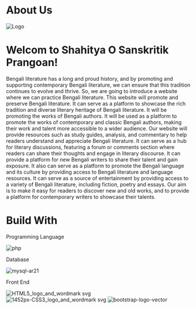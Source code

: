 # About Us
![Logo](https://github.com/jubery-jahan/Bengali-literary-website/assets/76787670/67ce5557-7080-4433-b350-40ba2ec200d3)
# Welcom to Shahitya O Sanskritik Prangoan!
 Bengali literature has a long and proud history, and by promoting and supporting contemporary Bengali literature, we can ensure that this tradition continues to evolve and thrive. So, we are going to introduce a website where we can practice Bengali literature.
This website will promote and preserve Bengali literature. It can serve as a platform to showcase the rich tradition and diverse literary heritage of Bengali literature. It will be promoting the works of Bengali authors. It will be used as a platform to promote the works of contemporary and classic Bengali authors, making their work and talent more accessible to a wider audience. Our website will provide resources such as study guides, analysis, and commentary to help readers understand and appreciate Bengali literature. It can serve as a hub for literary discussions, featuring a forum or comments section where readers can share their thoughts and engage in literary discourse. It can provide a platform for new Bengali writers to share their talent and gain exposure. It also can serve as a platform to promote the Bengali language and its culture by providing access to Bengali literature and language resources. It can serve as a source of entertainment by providing access to a variety of Bengali literature, including fiction, poetry and essays. Our aim is to make it easy for readers to discover new and old works, and to provide a platform for contemporary writers to showcase their talents.
# Build With
Programming Language

![php](https://github.com/jubery-jahan/Bengali-literary-website/assets/76787670/c3139d00-a6b5-4fcc-ab40-0090a6c55dd9)

Database

![mysql-ar21](https://github.com/jubery-jahan/Bengali-literary-website/assets/76787670/6865fe20-d999-44ba-855f-d1b1831d3f76)

Front End

![HTML5_logo_and_wordmark svg](https://github.com/jubery-jahan/Bengali-literary-website/assets/76787670/40d1b669-13b3-4b76-8f09-a99d38244ff1)
![1452px-CSS3_logo_and_wordmark svg](https://github.com/jubery-jahan/Bengali-literary-website/assets/76787670/ab04cfb5-2108-4822-a5db-c1dd9ebe7e80)
![bootstrap-logo-vector](https://github.com/jubery-jahan/Bengali-literary-website/assets/76787670/2bda34bc-53c1-436c-b8f0-915634832917)







